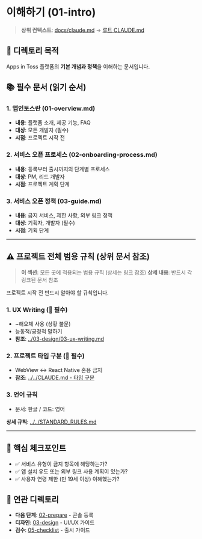 # 이해하기 (01-intro)

> **상위 컨텍스트**: [docs/claude.md](../claude.md) → [루트 CLAUDE.md](../../CLAUDE.md)

## 📌 디렉토리 목적

Apps in Toss 플랫폼의 **기본 개념과 정책**을 이해하는 문서입니다.

## 📚 필수 문서 (읽기 순서)

### 1. 앱인토스란 (01-overview.md)
- **내용**: 플랫폼 소개, 제공 기능, FAQ
- **대상**: 모든 개발자 (필수)
- **시점**: 프로젝트 시작 전

### 2. 서비스 오픈 프로세스 (02-onboarding-process.md)
- **내용**: 등록부터 출시까지의 단계별 프로세스
- **대상**: PM, 리드 개발자
- **시점**: 프로젝트 계획 단계

### 3. 서비스 오픈 정책 (03-guide.md)
- **내용**: 금지 서비스, 제한 사항, 외부 링크 정책
- **대상**: 기획자, 개발자 (필수)
- **시점**: 기획 단계

---

## ⚠️ 프로젝트 전체 범용 규칙 (상위 문서 참조)

> **이 섹션**: 모든 곳에 적용되는 범용 규칙 (상세는 링크 참조)
> **상세 내용**: 반드시 각 링크된 문서 참조

프로젝트 시작 전 반드시 알아야 할 규칙입니다.

### 1. UX Writing (🔴 필수)
- ~해요체 사용 (상황 불문)
- 능동적/긍정적 말하기
- **참조**: [../03-design/03-ux-writing.md](../03-design/03-ux-writing.md)

### 2. 프로젝트 타입 구분 (🔴 필수)
- WebView ↔ React Native 혼용 금지
- **참조**: [../../CLAUDE.md - 타입 구분](../../CLAUDE.md#프로젝트-타입-구분-시스템)

### 3. 언어 규칙
- 문서: 한글 / 코드: 영어

**상세 규칙**: [../../STANDARD_RULES.md](../../STANDARD_RULES.md)

---

## 🎯 핵심 체크포인트

- ✅ 서비스 유형이 금지 항목에 해당하는가?
- ✅ 앱 설치 유도 또는 외부 링크 사용 계획이 있는가?
- ✅ 사용자 연령 제한 (만 19세 이상) 이해했는가?

## 🔗 연관 디렉토리

- **다음 단계**: [02-prepare](../02-prepare/claude.md) - 콘솔 등록
- **디자인**: [03-design](../03-design/claude.md) - UI/UX 가이드
- **검수**: [05-checklist](../05-checklist/claude.md) - 출시 가이드
